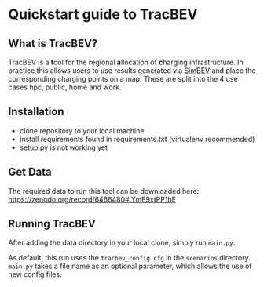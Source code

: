 # Quickstart guide to TracBEV

## What is TracBEV?

TracBEV is a **t**ool for the **r**egional **a**llocation of **c**harging infrastructure. In practice this allows users to use results generated via [SimBEV](https://github.com/rl-institut/simbev) and place the corresponding charging points on a map. These are split into the 4 use cases hpc, public, home and work.

## Installation

- clone repository to your local machine
- install requirements found in requirements.txt (virtualenv recommended)
- setup.py is not working yet

## Get Data

The required data to run this tool can be downloaded here: https://zenodo.org/record/6466480#.YmE9xtPP1hE

## Running TracBEV

After adding the data directory in your local clone, simply run `main.py`.

As default, this run uses the `tracbev_config.cfg` in the `scenarios` directory. `main.py` takes a file name as an optional parameter, which allows the use of new config files. 
